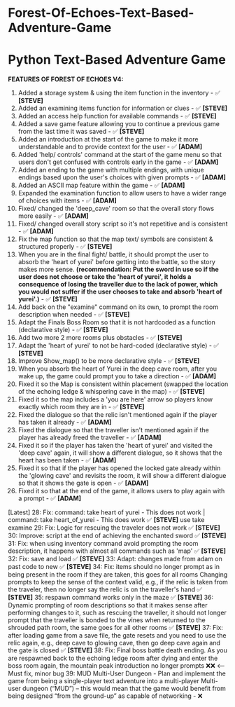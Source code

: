 # Forest-Of-Echoes-Text-Based-Adventure-Game
# Python Text-Based Adventure Game


**FEATURES OF FOREST OF ECHOES V4:**

1. Added a storage system & using the item function in the inventory -                                                                                     ✅ **[STEVE]**
2. Added an examining items function for information or clues -                                                                                            ✅ **[STEVE]**
3. Added an access help function for available commands -                                                                                                  ✅ **[STEVE]**
4. Added a save game feature allowing you to continue a previous game from the last time it was saved -                                                    ✅ **[STEVE]**
5. Added an introduction at the start of the game to make it more understandable and to provide context for the user -                                     ✅ **[ADAM]**
6. Added 'help/ controls' command at the start of the game menu so that users don't get confused with controls early in the game -                         ✅ **[ADAM]**
7. Added an ending to the game with multiple endings, with unique endings based upon the user's choices with given prompts -                               ✅ **[ADAM]**
8. Added an ASCII map feature within the game -                                                                                                            ✅ **[ADAM]**
9. Expanded the examination function to allow users to have a wider range of choices with items -                                                          ✅ **[ADAM]**
10. Fixed/ changed the 'deep_cave' room so that the overall story flows more easily -                                                                      ✅ **[ADAM]**
11. Fixed/ changed overall story script so it's not repetitive and is consistent -                                                                         ✅ **[ADAM]**
12. Fix the map function so that the map text/ symbols are consistent & structured properly -                                                              ✅ **[STEVE]**
13. When you are in the final fight/ battle, it should prompt the user to absorb the 'heart of yurei' before getting into the battle, so the story makes more sense. **(recommendation: Put the sword in use so if the user does not choose or take the 'heart of yurei', it holds a consequence of losing the traveller due to the lack of power, which you would not suffer if the user chooses to take and absorb 'heart of yurei'.)** -                                                                   ✅ **[STEVE]**
14. Add back on the "examine" command on its own, to prompt the room description when needed -                                                             ✅ **[STEVE]**
15. Adapt the Finals Boss Room so that it is not hardcoded as a function (declarative style) -                                                             ✅ **[STEVE]**
16. Add two more 2 more rooms plus obstacles -                                                                                                             ✅ **[STEVE]**
17. Adapt the 'heart of yurei' to not be hard-coded (declarative style) -                                                                                  ✅ **[STEVE]**
18. Improve Show_map() to be more declarative style -                                                                                                      ✅ **[STEVE]**
19. When you absorb the heart of Yurei in the deep cave room, after you wake up, the game could prompt you to take a direction -                           ✅ **[ADAM]**
20. Fixed it so the Map is consistent within placement (swapped the location of the echoing ledge & whispering cave in the map) - ✅ **[STEVE]**
21. Fixed it so the map includes a 'you are here' arrow so players know exactly which room they are in - ✅ **[STEVE]**
22. Fixed the dialogue so that the relic isn't mentioned again if the player has taken it already - ✅ **[ADAM]**
23. Fixed the dialogue so that the traveller isn't mentioned again if the player has already freed the traveller - ✅ **[ADAM]**
24. Fixed it so if the player has taken the 'heart of yurei' and visited the 'deep cave' again, it will show a different dialogue, so it shows that the heart has been taken - ✅ **[ADAM]**
25. Fixed it so that if the player has opened the locked gate already within the 'glowing cave' and revisits the room, it will show a different dialogue so that it shows the gate is open - ✅ **[ADAM]**
26. Fixed it so that at the end of the game, it allows users to play again with a prompt - ✅ **[ADAM]**

[Latest]
28: Fix: command: take heart of yurei - This does not work | command: take heart_of_yurei - This does work ✅ **[STEVE]**
      use
      take
      examine
29: Fix: Logic for rescuing the traveler does not work ✅ **[STEVE]**
30: Improve: script at the end of achieving the enchanted sword ✅ **[STEVE]**
31: Fix: when using inventory command avoid prompting the room description, it happens with almost all commands such as 'map' ✅ **[STEVE]**
32: Fix: save and load ✅ **[STEVE]**
33: Adapt: changes made from adam on past code to new ✅ **[STEVE]**
34: Fix: items should no longer prompt as in being present in the room if they are taken, this goes for all rooms Changing prompts to keep the sense of the context valid, e.g., if the relic is taken from the traveler, then no longer say the relic is on the traveller's hand  ✅ **[STEVE]**
35: respawn command works only in the maze ✅ **[STEVE]**
36: Dynamic prompting of room descriptions so that it makes sense after performing changes to it, such as rescuing the traveller, it should not longer prompt that the traveller is bonded to the vines when returned to the shrouded path room, the same goes for all other rooms ✅ **[STEVE]**
37: Fix: after loading game from a save file, the gate resets and you need to use the relic again, e.g., deep cave to glowing cave, then go deep cave again and the gate is closed ✅ **[STEVE]**
38: Fix: Final boss battle death ending. As you are respawned back to the echoing ledge room after dying and enter the boss room again, the mountain peak introduction no longer prompts ❌❌ <-- Must fix, minor bug
39: MUD Multi-User Dungeon - Plan and implement the game from being a single-player text adventure into a multi-player Multi-user dungeon (“MUD”) – this would mean that the game would benefit from being designed “from the ground-up” as capable of networking - ❌



